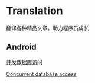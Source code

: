 # Translation
翻译各种精品文章，助力程序员成长


## Android

[并发数据库访问](https://github.com/nesger/Translation/Android/concurrent_database_access_zh-CN.md)

[Concurrent database access](https://github.com/nesger/Translation/Android/concurrent_database_access.md)

